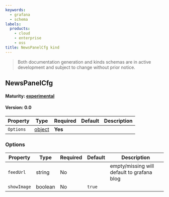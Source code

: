 ```yaml
---
keywords:
  - grafana
  - schema
labels:
  products:
    - cloud
    - enterprise
    - oss
title: NewsPanelCfg kind
---
```


> Both documentation generation and kinds schemas are in active development and subject to change without prior notice.

## NewsPanelCfg

#### Maturity: [experimental](../../../maturity/#experimental)

#### Version: 0.0

| Property  | Type               | Required | Default | Description |
| --------- | ------------------ | -------- | ------- | ----------- |
| `Options` | [object](#options) | **Yes**  |         |             |

### Options

| Property    | Type    | Required | Default | Description                                |
| ----------- | ------- | -------- | ------- | ------------------------------------------ |
| `feedUrl`   | string  | No       |         | empty/missing will default to grafana blog |
| `showImage` | boolean | No       | `true`  |                                            |

